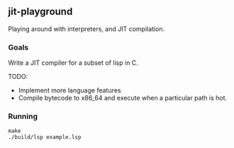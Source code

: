## jit-playground

Playing around with interpreters, and JIT compilation.

### Goals

Write a JIT compiler for a subset of lisp in C.

TODO:
* Implement more language features
* Compile bytecode to x86_64 and execute when a particular path is hot.

### Running

```shell
make
./build/lsp example.lsp
```
